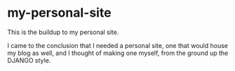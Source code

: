 # my-personal-site
This is the buildup to my personal site. 


I came to the conclusion that I needed a personal site, one that would house my blog as well, and I thought of making one myself, from the ground up the DJANGO style.
